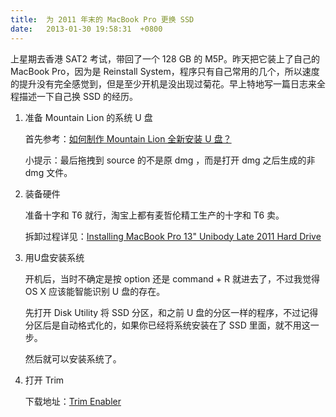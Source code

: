 ```yaml
---
title:  为 2011 年末的 MacBook Pro 更换 SSD
date:   2013-01-30 19:58:31  +0800
---
```


上星期去香港 SAT2 考试，带回了一个 128 GB 的 M5P。昨天把它装上了自己的 MacBook Pro，因为是 Reinstall System，程序只有自己常用的几个，所以速度的提升没有完全感觉到，但是至少开机是没出现过菊花。早上特地写一篇日志来全程描述一下自己换 SSD 的经历。

1. 准备 Mountain Lion 的系统 U 盘

    首先参考：[如何制作 Mountain Lion 全新安装 U 盘？](http://www.guomii.com/posts/29782)

    小提示：最后拖拽到 source 的不是原 dmg ，而是打开 dmg 之后生成的非 dmg 文件。

2. 装备硬件

    准备十字和 T6 就行，淘宝上都有麦哲伦精工生产的十字和 T6 卖。

    拆卸过程详见：[Installing MacBook Pro 13" Unibody Late 2011 Hard Drive](http://www.ifixit.com/Guide/Installing+MacBook+Pro+13-Inch+Unibody+Late+2011+Hard+Drive/7656/1)

3. 用U盘安装系统

    开机后，当时不确定是按 option 还是 command + R 就进去了，不过我觉得 OS X 应该能智能识别 U 盘的存在。

    先打开 Disk Utility 将 SSD 分区，和之前 U 盘的分区一样的程序，不过记得分区后是自动格式化的，如果你已经将系统安装在了 SSD 里面，就不用这一步。

    然后就可以安装系统了。

4. 打开 Trim

    下载地址：[Trim Enabler](http://www.groths.org/?page_id=322)
